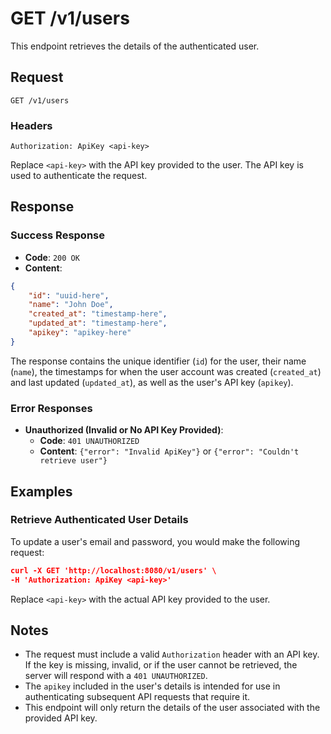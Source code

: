 # GET /v1/users

This endpoint retrieves the details of the authenticated user.

## Request

`GET /v1/users`

### Headers

```plaintext
Authorization: ApiKey <api-key>
```

Replace `<api-key>` with the API key provided to the user. The API key is used to authenticate the request.

## Response

### Success Response

- **Code**: `200 OK`
- **Content**: 

```json
{  
	"id": "uuid-here",
	"name": "John Doe",
	"created_at": "timestamp-here",
	"updated_at": "timestamp-here",
	"apikey": "apikey-here"
}
```

The response contains the unique identifier (`id`) for the user, their name (`name`), the timestamps for when the user account was created (`created_at`) and last updated (`updated_at`), as well as the user's API key (`apikey`).


### Error Responses

- **Unauthorized (Invalid or No API Key Provided)**:
    - **Code**: `401 UNAUTHORIZED`
    - **Content**: `{"error": "Invalid ApiKey"}` or `{"error": "Couldn't retrieve user"}`

## Examples

### Retrieve Authenticated User Details

To update a user's email and password, you would make the following request:

```json
curl -X GET 'http://localhost:8080/v1/users' \
-H 'Authorization: ApiKey <api-key>'
```
Replace `<api-key>` with the actual API key provided to the user.

## Notes

- The request must include a valid `Authorization` header with an API key. If the key is missing, invalid, or if the user cannot be retrieved, the server will respond with a `401 UNAUTHORIZED`.
- The `apikey` included in the user's details is intended for use in authenticating subsequent API requests that require it.
- This endpoint will only return the details of the user associated with the provided API key.